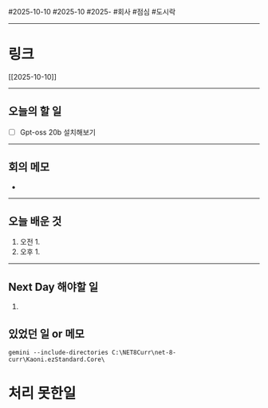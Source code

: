 #2025-10-10 #2025-10 #2025- 
#회사 #점심 #도시락

------
# 링크 
[[2025-10-10]]

---
## 오늘의 할 일
- [ ] Gpt-oss 20b 설치해보기
---
## 회의 메모
- 
---
## 오늘 배운 것
1. 오전
    1. 
2. 오후
    1. 
---
## Next Day 해야할 일
1. 


## 있었던 일 or 메모

```
gemini --include-directories C:\NET8Curr\net-8-curr\Kaoni.ezStandard.Core\
```

# 처리 못한일